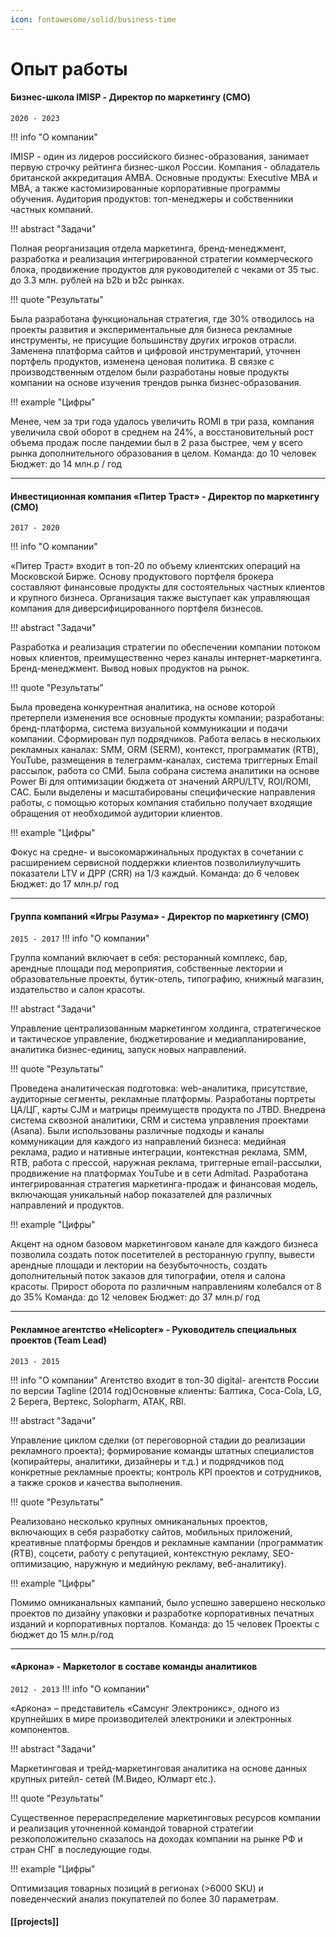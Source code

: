 ```yaml
---
icon: fontawesome/solid/business-time
---
```


# Опыт работы

#### Бизнес-школа IMISP - Директор по маркетингу (CMO)
`2020 - 2023`

!!! info "О компании"

IMISP - один из лидеров российского бизнес-образования, занимает первую строчку рейтинга бизнес-школ России. Компания - обладатель британской аккредитация AMBA. Основные продукты: Executive MBA и MBA, а также кастомизированные корпоративные программы обучения. Аудитория продуктов: топ-менеджеры и собственники частных компаний.

!!! abstract "Задачи"

Полная реорганизация отдела маркетинга, бренд-менеджмент, разработка и реализация интегрированной стратегии коммерческого блока, продвижение продуктов для руководителей с чеками от 35 тыс. до 3.3 млн. рублей на b2b и b2с рынках.

!!! quote "Результаты"

Была разработана функциональная стратегия, где 30% отводилось
на проекты развития и экспериментальные для бизнеса рекламные
инструменты, не присущие большинству других игроков отрасли.
Заменена платформа сайтов и цифровой инструментарий, уточнен портфель продуктов, изменена ценовая политика. В связке с производственным отделом были разработаны новые продукты компании на основе изучения трендов рынка бизнес-образования.

!!! example "Цифры"

Менее, чем за три года удалось
увеличить ROMI в три раза, компания
увеличила свой оборот в среднем на 24%, а восстановительный рост объема продаж после пандемии был в 2 раза быстрее, чем у всего рынка дополнительного образования в целом.
Команда: до 10 человек
Бюджет: до 14 млн.р / год

---
#### Инвестиционная компания «Питер Траст» - Директор по маркетингу (CMO)
`2017 - 2020`

!!! info "О компании"

«Питер Траст» входит в топ-20 по объему клиентских операций на Московской Бирже. Основу продуктового портфеля брокера составляют финансовые продукты для состоятельных частных клиентов и крупного бизнеса. Организация также выступает как управляющая компания для диверсифицированного портфеля бизнесов.

!!! abstract "Задачи"

Разработка и реализация стратегии по обеспечении компании потоком новых клиентов, преимущественно через каналы интернет-маркетинга.
Бренд-менеджмент.
Вывод новых продуктов на рынок.

!!! quote "Результаты"

Была проведена конкурентная аналитика, на основе которой претерпели изменения все основные продукты компании; разработаны: бренд-платформа, система визуальной коммуникации и подачи компании.
Сформирован пул подрядчиков. Работа велась в нескольких рекламных каналах: SMM, ORM (SERM), контекст, программатик (RTB), YouTube, размещения в телеграмм-каналах, система триггерных Email рассылок, работа со СМИ. Была собрана система аналитики на основе Power Bi для оптимизации бюджета от значений ARPU/LTV, ROI/ROMI, CAC. Были выделены и масштабированы специфические направления работы, с помощью которых компания стабильно получает входящие обращения от необходимой аудитории клиентов.

!!! example "Цифры"

Фокус на средне- и высокомаржинальных продуктах в сочетании с расширением сервисной поддержки клиентов позволилиулучшить показатели LTV и ДРР (CRR) на 1/3 каждый.
Команда: до 6 человек
Бюджет: до 17 млн.р/ год

---
#### Группа компаний «Игры Разума» - Директор по маркетингу (CMO)
`2015 - 2017`
!!! info "О компании"

Группа компаний включает в себя: ресторанный комплекс, бар, арендные площади под мероприятия, собственные лектории и образовательные проекты, бутик-отель, типографию, книжный магазин, издательство и салон красоты.

!!! abstract "Задачи"

Управление централизованным маркетингом холдинга, стратегическое и тактическое управление, бюджетирование и медиапланирование, аналитика бизнес-единиц, запуск новых направлений.

!!! quote "Результаты"

Проведена аналитическая подготовка: web-аналитика, присутствие, аудиторные сегменты, рекламные платформы. Разработаны портреты ЦА/ЦГ, карты CJM и матрицы преимуществ продукта по JTBD. Внедрена система сквозной аналитики, CRM и система управления проектами (Asana). Были использованы различные подходы и каналы коммуникации для каждого из направлений бизнеса: медийная реклама, радио и нативные интеграции, контекстная реклама, SMM, RTB, работа с прессой, наружная реклама, триггерные email-рассылки, продвижение на платформах YouTube и в сети Admitad. Разработана интегрированная стратегия маркетинга-продаж и финансовая модель, включающая уникальный набор показателей для различных направлений и продуктов.

!!! example "Цифры"

Акцент на одном базовом маркетинговом канале для каждого
бизнеса позволила создать поток посетителей в ресторанную группу,
вывести арендные площади и лектории на безубыточность, создать дополнительный поток заказов для типографии, отеля и салона красоты. Прирост оборота по различным направлениям колебался от 8 до 35%
Команда: до 12 человек
Бюджет: до 37 млн.р/ год

---
#### Рекламное агентство «Helicopter» - Руководитель специальных проектов (Team Lead)
`2013 - 2015`

!!! info "О компании"
Агентство входит в топ-30 digital- агентств России по версии Tagline (2014 год)Основные клиенты: Балтика, Сoca-Сola, LG, 2 Берега, Вертекс, Solopharm, АТАК, RBI.

!!! abstract "Задачи"

Управление циклом сделки (от переговорной стадии до реализации рекламного
проекта); формирование команды штатных специалистов
(копирайтеры, аналитики, дизайнеры и т.д.) и подрядчиков под конкретные рекламные проекты; контроль KPI проектов и сотрудников, а также сроков и качества выполнения.

!!! quote "Результаты"

Реализовано несколько крупных омниканальных проектов, включающих в себя разработку сайтов, мобильных приложений, креативные платформы брендов и рекламные кампании (программатик (RTB), соцсети, работу с репутацией, контекстную рекламу, SEO-оптимизацию, наружную и медийную рекламу, веб-аналитику).

!!! example "Цифры"

Помимо омниканальных кампаний, было успешно завершено несколько проектов по дизайну упаковки и разработке корпоративных печатных изданий и корпоративных порталов.
Команда: до 15 человек
Проекты с бюджет до 15 млн.р/год

---
#### «Аркона» - Маркетолог в составе команды аналитиков
`2012 - 2013`
!!! info "О компании"

«Аркона» – представитель «Самсунг Электроникс», одного из крупнейших в мире производителей электроники и электронных компонентов.

!!! abstract "Задачи"

Маркетинговая и трейд-маркетинговая аналитика на основе данных крупных ритейл- сетей (М.Видео, Юлмарт etc.).

!!! quote "Результаты"

Существенное перераспределение маркетинговых ресурсов компании и реализация уточненной командой товарной стратегии резкоположительно сказалось на доходах компании на рынке РФ и стран СНГ в последующие годы.

!!! example "Цифры"

Оптимизация товарных позиций в регионах (>6000 SKU) и поведенческий анализ покупателей по более 30 параметрам.


#### [[projects]]
